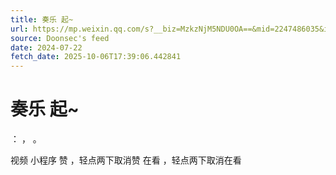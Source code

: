```yaml
---
title: 奏乐 起~
url: https://mp.weixin.qq.com/s?__biz=MzkzNjM5NDU0OA==&mid=2247486035&idx=1&sn=4f50e03715c37a2dab6648fd52071010
source: Doonsec's feed
date: 2024-07-22
fetch_date: 2025-10-06T17:39:06.442841
---
```


# 奏乐 起~

：
，
。

视频
小程序
赞
，轻点两下取消赞
在看
，轻点两下取消在看